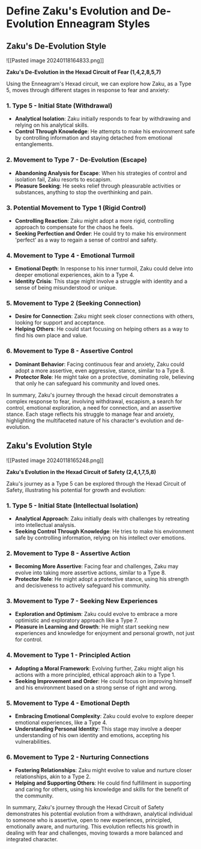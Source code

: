 # Define Zaku's Evolution and De-Evolution Enneagram Styles

## Zaku's De-Evolution Style

![[Pasted image 20240118164833.png]]


**Zaku's De-Evolution in the Hexad Circuit of Fear (1,4,2,8,5,7)**

Using the Enneagram's Hexad circuit, we can explore how Zaku, as a Type 5, moves through different stages in response to fear and anxiety:

### **1. Type 5 - Initial State (Withdrawal)**
- **Analytical Isolation**: Zaku initially responds to fear by withdrawing and relying on his analytical skills.
- **Control Through Knowledge**: He attempts to make his environment safe by controlling information and staying detached from emotional entanglements.

### **2. Movement to Type 7 - De-Evolution (Escape)**
- **Abandoning Analysis for Escape**: When his strategies of control and isolation fail, Zaku resorts to escapism.
- **Pleasure Seeking**: He seeks relief through pleasurable activities or substances, anything to stop the overthinking and pain.

### **3. Potential Movement to Type 1 (Rigid Control)**
- **Controlling Reaction**: Zaku might adopt a more rigid, controlling approach to compensate for the chaos he feels.
- **Seeking Perfection and Order**: He could try to make his environment 'perfect' as a way to regain a sense of control and safety.

### **4. Movement to Type 4 - Emotional Turmoil**
- **Emotional Depth**: In response to his inner turmoil, Zaku could delve into deeper emotional experiences, akin to a Type 4.
- **Identity Crisis**: This stage might involve a struggle with identity and a sense of being misunderstood or unique.

### **5. Movement to Type 2 (Seeking Connection)**
- **Desire for Connection**: Zaku might seek closer connections with others, looking for support and acceptance.
- **Helping Others**: He could start focusing on helping others as a way to find his own place and value.

### **6. Movement to Type 8 - Assertive Control**
- **Dominant Behavior**: Facing continuous fear and anxiety, Zaku could adopt a more assertive, even aggressive, stance, similar to a Type 8.
- **Protector Role**: He might take on a protective, dominating role, believing that only he can safeguard his community and loved ones.

In summary, Zaku's journey through the hexad circuit demonstrates a complex response to fear, involving withdrawal, escapism, a search for control, emotional exploration, a need for connection, and an assertive stance. Each stage reflects his struggle to manage fear and anxiety, highlighting the multifaceted nature of his character's evolution and de-evolution.

## Zaku's Evolution Style

![[Pasted image 20240118165248.png]]

**Zaku's Evolution in the Hexad Circuit of Safety (2,4,1,7,5,8)**

Zaku's journey as a Type 5 can be explored through the Hexad Circuit of Safety, illustrating his potential for growth and evolution:

### **1. Type 5 - Initial State (Intellectual Isolation)**
- **Analytical Approach**: Zaku initially deals with challenges by retreating into intellectual analysis.
- **Seeking Control Through Knowledge**: He tries to make his environment safe by controlling information, relying on his intellect over emotions.

### **2. Movement to Type 8 - Assertive Action**
- **Becoming More Assertive**: Facing fear and challenges, Zaku may evolve into taking more assertive actions, similar to a Type 8.
- **Protector Role**: He might adopt a protective stance, using his strength and decisiveness to actively safeguard his community.

### **3. Movement to Type 7 - Seeking New Experiences**
- **Exploration and Optimism**: Zaku could evolve to embrace a more optimistic and exploratory approach like a Type 7.
- **Pleasure in Learning and Growth**: He might start seeking new experiences and knowledge for enjoyment and personal growth, not just for control.

### **4. Movement to Type 1 - Principled Action**
- **Adopting a Moral Framework**: Evolving further, Zaku might align his actions with a more principled, ethical approach akin to a Type 1.
- **Seeking Improvement and Order**: He could focus on improving himself and his environment based on a strong sense of right and wrong.

### **5. Movement to Type 4 - Emotional Depth**
- **Embracing Emotional Complexity**: Zaku could evolve to explore deeper emotional experiences, like a Type 4.
- **Understanding Personal Identity**: This stage may involve a deeper understanding of his own identity and emotions, accepting his vulnerabilities.

### **6. Movement to Type 2 - Nurturing Connections**
- **Fostering Relationships**: Zaku might evolve to value and nurture closer relationships, akin to a Type 2.
- **Helping and Supporting Others**: He could find fulfillment in supporting and caring for others, using his knowledge and skills for the benefit of the community.

In summary, Zaku's journey through the Hexad Circuit of Safety demonstrates his potential evolution from a withdrawn, analytical individual to someone who is assertive, open to new experiences, principled, emotionally aware, and nurturing. This evolution reflects his growth in dealing with fear and challenges, moving towards a more balanced and integrated character.

	
